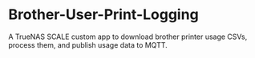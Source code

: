 # Brother-User-Print-Logging
 A TrueNAS SCALE custom app to download brother printer usage CSVs, process them, and publish usage data to MQTT.
